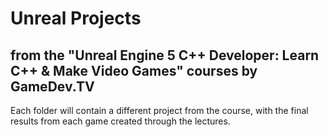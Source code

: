 # **Unreal Projects** 
## from the "Unreal Engine 5 C++ Developer: Learn C++ & Make Video Games" courses by GameDev.TV
Each folder will contain a different project from  the course, with the final results from each game created through the lectures.
 
